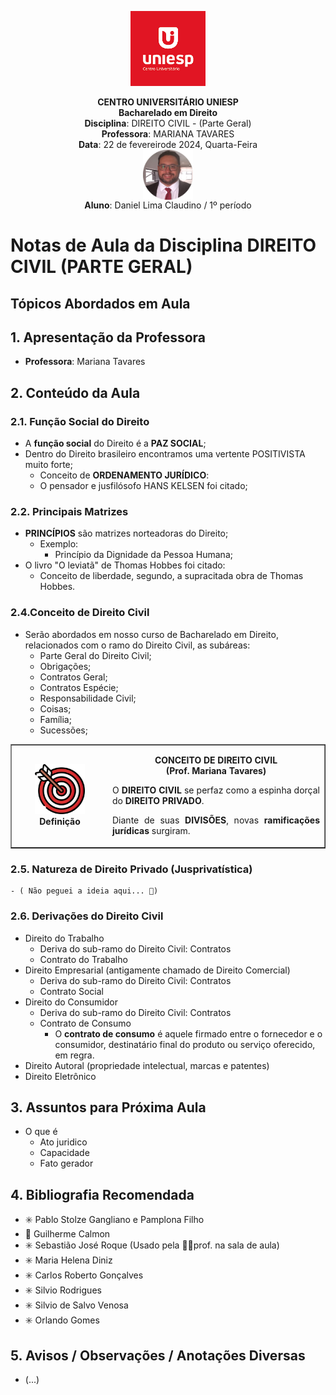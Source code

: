 <div align="center">

<p align="center"><img height="120" src="../../../figuras/LOGO_UNIESP.png"> </p>

<p align="center"><b>CENTRO UNIVERSITÁRIO UNIESP</b><br>
<b>Bacharelado em Direito</b><br>
<b>Disciplina</b>: DIREITO CIVIL - (Parte Geral)<br>
<b>Professora</b>: MARIANA TAVARES<br>
<b>Data</b>: 22 de fevereirode 2024, Quarta-Feira<br>
<img align="center" src="../../../figuras/FOTO_PERFIL_DANIEL_CLAUDINO_2023.png" width="80"><br>
<b>Aluno</b>: Daniel Lima Claudino / 1º período<br>
 </p>
</div>

# Notas de Aula da Disciplina DIREITO CIVIL (PARTE GERAL)

## Tópicos Abordados em Aula

## 1. Apresentação da Professora

- **Professora**: Mariana Tavares

## 2. Conteúdo da Aula

### 2.1. Função Social do Direito

- A **função social** do Direito é a **PAZ SOCIAL**;
- Dentro do Direito brasileiro encontramos uma vertente POSITIVISTA muito forte;
  - Conceito de **ORDENAMENTO JURÍDICO**:
  - O pensador e jusfilósofo HANS KELSEN foi citado;

### 2.2. Principais Matrizes

- **PRINCÍPIOS** são matrizes norteadoras do Direito;
  - Exemplo:
    - Princípio da Dignidade da Pessoa Humana;
- O livro "O leviatã" de Thomas Hobbes foi citado:
  - Conceito de liberdade, segundo, a supracitada obra de Thomas Hobbes.

### 2.4.Conceito de Direito Civil

- Serão abordados em nosso curso de Bacharelado em Direito, relacionados com o ramo do Direito Civil, as subáreas:
  - Parte Geral do Direito Civil;
  - Obrigações;
  - Contratos Geral;
  - Contratos Espécie;
  - Responsabilidade Civil;
  - Coisas;
  - Família;
  - Sucessões;

<table border="1" id="quadro-definicao-direito-civil-professora-mariana">
  <tr>
    <td align="center" width="140px" style="border-right-style:hidden">
      <img src="https://github.com/dnlclaudino/imagens/blob/master/gestao-do-conhecimento/icone-definicao.png?raw=true" heigh="80" width="80"><br>
      <b>Definição</b>
    </td>
    <td valign="top">
     <p style="text-align:center"><b>CONCEITO DE DIREITO CIVIL<br> (Prof. Mariana Tavares)</b></p>
     <p style="text-align:justify">O <b>DIREITO CIVIL</b> se perfaz como a espinha dorçal do <b>DIREITO PRIVADO</b>.</p>
    <p style="text-align:justify">Diante de suas <b>DIVISÕES</b>, novas <b>ramificações jurídicas</b> surgiram.</p>
    </td>
  </tr>
</table>

### 2.5. Natureza de Direito Privado (Jusprivatística)

    - ( Não peguei a ideia aqui... 🤔)

### 2.6. Derivações do Direito Civil

- Direito do Trabalho
  - Deriva do sub-ramo do Direito Civil: Contratos
  - Contrato do Trabalho
- Direito Empresarial (antigamente chamado de Direito Comercial)
  - Deriva do sub-ramo do Direito Civil: Contratos
  - Contrato Social
- Direito do Consumidor
  - Deriva do sub-ramo do Direito Civil: Contratos
  - Contrato de Consumo
    - O **contrato de consumo** é aquele firmado entre o fornecedor e o consumidor, destinatário final do produto ou serviço oferecido, em regra.
- Direito Autoral (propriedade intelectual, marcas e patentes)
- Direito Eletrônico

## 3. Assuntos para Próxima Aula

- O que é
  - Ato juridico
  - Capacidade
  - Fato gerador

## 4. Bibliografia Recomendada

- ✳️ Pablo Stolze Gangliano e Pamplona Filho
- 🔴 Guilherme Calmon
- ✳️ Sebastião José Roque (Usado pela 👩‍🏫prof. na sala de aula)
- ✳️ Maria Helena Diniz
- ✳️ Carlos Roberto Gonçalves
- ✳️ Silvio Rodrigues
- ✳️ Silvio de Salvo Venosa
- ✳️ Orlando Gomes

## 5. Avisos / Observações / Anotações Diversas

- (...)
